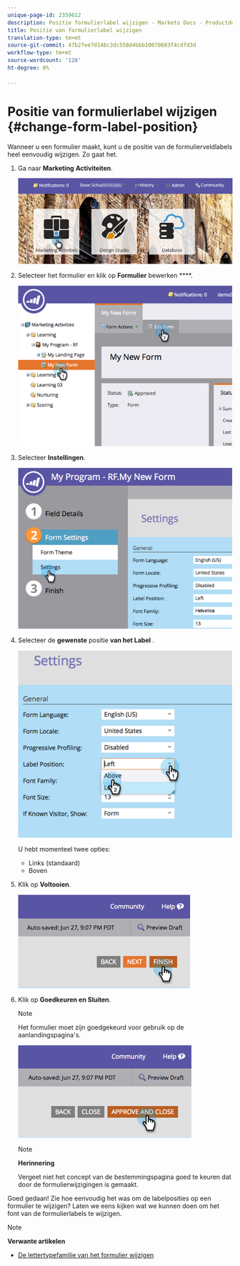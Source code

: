 ```yaml
---
unique-page-id: 2359612
description: Positie formulierlabel wijzigen - Marketo Docs - Productdocumentatie
title: Positie van formulierlabel wijzigen
translation-type: tm+mt
source-git-commit: 47b2fee7d146c3dc558d4bbb10070683f4cdfd3d
workflow-type: tm+mt
source-wordcount: '128'
ht-degree: 0%

---
```



# Positie van formulierlabel wijzigen {#change-form-label-position}

Wanneer u een formulier [](../../../../product-docs/demand-generation/forms/creating-a-form/create-a-form.md)maakt, kunt u de positie van de formulierveldlabels heel eenvoudig wijzigen. Zo gaat het.

1. Ga naar **Marketing** **Activiteiten**.

   ![](assets/login-marketing-activities-2.png)

1. Selecteer het formulier en klik op **Formulier** bewerken ****.

   ![](assets/image2014-9-15-16-3a16-3a9.png)

1. Selecteer **Instellingen**.

   ![](assets/image2014-9-15-16-3a16-3a26.png)

1. Selecteer de **gewenste** positie **van het Label** .

   ![](assets/image2014-9-15-16-3a16-3a39.png)

   U hebt momenteel twee opties:

   * Links (standaard)
   * Boven

1. Klik op **Voltooien**.

   ![](assets/image2014-9-15-16-3a16-3a49.png)

1. Klik op **Goedkeuren en Sluiten**.

   >[!NOTE]
   >
   >Het formulier moet zijn goedgekeurd voor gebruik op de aanlandingspagina&#39;s.

   ![](assets/image2014-9-15-16-3a17-3a12.png)

   >[!NOTE]
   >
   >**Herinnering**
   >
   >
   >Vergeet niet het concept van de bestemmingspagina goed te keuren dat door de formulierwijzigingen is gemaakt.

Goed gedaan! Zie hoe eenvoudig het was om de labelposities op een formulier te wijzigen? Laten we eens kijken wat we kunnen doen om het font van de formulierlabels te wijzigen.

>[!NOTE]
>
>**Verwante artikelen**
>
>* [De lettertypefamilie van het formulier wijzigen](change-the-form-font-family.md)

>



